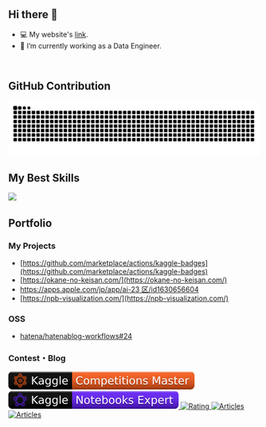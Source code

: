## Hi there 👋

- 💻 My website's [link](https://spider-man-tm.github.io/).
- 🔭 I’m currently working as a Data Engineer.

<!-- <strong>Profile views counter：</strong>&emsp;![Visitor Count](https://profile-counter.glitch.me/spider-man-tm/count.svg) -->

<br />

## GitHub Contribution

<!-- ![](profile-3d-contrib/profile-gitblock.svg) -->

<picture>
  <source media="(prefers-color-scheme: dark)" srcset="https://raw.githubusercontent.com/spider-man-tm/spider-man-tm/snake-game/github-contribution-grid-snake-dark.svg">
  <source media="(prefers-color-scheme: light)" srcset="https://raw.githubusercontent.com/spider-man-tm/spider-man-tm/snake-game/github-contribution-grid-snake.svg">
  <img alt="github contribution grid snake animation" src="https://raw.githubusercontent.com/spider-man-tm/spider-man-tm/snake-game/github-contribution-grid-snake.svg">
</picture>

<!-- [![trophy](https://github-profile-trophy.vercel.app/?username=spider-man-tm)](https://github.com/ryo-ma/github-profile-trophy)

<a href="https://github.com/anuraghazra/github-readme-stats">
  <img align="left" src="https://github-readme-stats.vercel.app/api?username=spider-man-tm&theme=buefy&count_private=true&show_icons=true" />
</a>
<a href="https://github.com/anuraghazra/github-readme-stats">
  <img align="left" src="https://github-readme-stats.vercel.app/api/top-langs/?username=spider-man-tm&theme=buefy" />
</a> -->

<br />

## My Best Skills

<!-- https://github.com/tandpfun/skill-icons#readme -->
<img src="https://skillicons.dev/icons?i=aws,gcp,github,githubactions,terraform,docker,elasticsearch,py,pytorch,js,npm,vscode&theme=light" />

<br />

## Portfolio

### My Projects

- [https://github.com/marketplace/actions/kaggle-badges](https://github.com/marketplace/actions/kaggle-badges)
- [https://okane-no-keisan.com/](https://okane-no-keisan.com/)
- [https://apps.apple.com/jp/app/ai-23 区/id1630656604](https://apps.apple.com/jp/app/ai-23区/id1630656604)
- [https://npb-visualization.com/](https://npb-visualization.com/)

### OSS

- [hatena/hatenablog-workflows#24](https://github.com/hatena/hatenablog-workflows/pull/24)

### Contest・Blog

<div>
  <a href="https://www.kaggle.com/spidermandance">
    <img src="./kaggle-badges/CompetitionsRank/plastic-black.svg" alt="KaggleCompetitionRank" />
  </a>
  <a href="https://www.kaggle.com/spidermandance">
    <img src="./kaggle-badges/NotebooksRank/plastic-black.svg" alt="KaggleNotebooksRank" />
  </a>
  <a href="https://atcoder.jp/users/Spiderman_?contestType=algo">
    <img src="https://badgen.org/img/atcoder/Spiderman_/rating/algorithm?style=plastic" alt="Rating" />
  </a>
  <a href="https://github.com/spider-man-tm/blog-zenn">
    <img src="https://badgen.org/img/zenn/takayoshi/articles?style=plastic" alt="Articles" />
  </a>
  <a href="https://github.com/spider-man-tm/blog-qiita">
    <img src="https://badgen.org/img/qiita/Takayoshi_Makabe/articles?style=plastic" alt="Articles" />
  </a>
</div>

<br />
